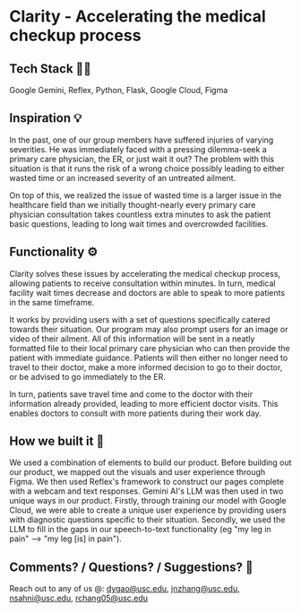 # Clarity - Accelerating the medical checkup process

## Tech Stack 🧑‍💻
Google Gemini, Reflex, Python, Flask, Google Cloud, Figma

## Inspiration 💡

In the past, one of our group members have suffered injuries of varying severities. He was immediately faced with a pressing dilemma-seek a primary care physician, the ER, or just wait it out? The problem with this situation is that it runs the risk of a wrong choice possibly leading to either wasted time or an increased severity of an untreated ailment. 

On top of this, we realized the issue of wasted time is a larger issue in the healthcare field than we initially thought-nearly every primary care physician consultation takes countless extra minutes to ask the patient basic questions, leading to long wait times and overcrowded facilities.

## Functionality ⚙️ 

Clarity solves these issues by accelerating the medical checkup process, allowing patients to receive consultation within minutes. In turn, medical facility wait times decrease and doctors are able to speak to more patients in the same timeframe.

It works by providing users with a set of questions specifically catered towards their situation. Our program may also prompt users for an image or video of their ailment. All of this information will be sent in a neatly formatted file to their local primary care physician who can then provide the patient with immediate guidance. Patients will then either no longer need to travel to their doctor, make a more informed decision to go to their doctor, or be advised to go immediately to the ER.

In turn, patients save travel time and come to the doctor with their information already provided, leading to more efficient doctor visits. This enables doctors to consult with more patients during their work day. 

## How we built it 🔨

We used a combination of elements to build our product. Before building out our product, we mapped out the visuals and user experience through Figma. We then used Reflex's framework to construct our pages complete with a webcam and text responses. Gemini AI's LLM was then used in two unique ways in our product. Firstly, through training our model with Google Cloud, we were able to create a unique user experience by providing users with diagnostic questions specific to their situation. Secondly, we used the LLM to fill in the gaps in our speech-to-text functionality (eg "my leg in pain" --> "my leg [is] in pain").

## Comments? / Questions? / Suggestions? 🤔
Reach out to any of us @: dygao@usc.edu, jnzhang@usc.edu, nsahni@usc.edu, rchang05@usc.edu
